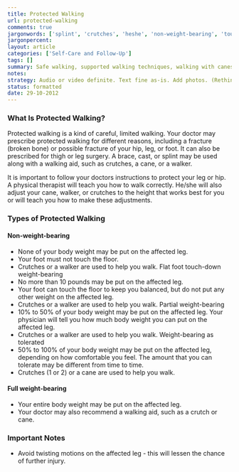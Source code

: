 ```yaml
---
title: Protected Walking
url: protected-walking
comments: true
jargonwords: ['splint', 'crutches', 'heshe', 'non-weight-bearing', 'touch-down', 'weight-bearing', 'crutch']
jargonpercent:
layout: article
categories: ['Self-Care and Follow-Up']
tags: []
summary: Safe walking, supported walking techniques, walking with canes or crutches. 
notes:
strategy: Audio or video definite. Text fine as-is. Add photos. (Rethink? No. Some re-writing? No. Graphics or diagrams? Yes. Photography? Yes. Podcast or audio? Yes. Video? Yes)
status: formatted
date: 29-10-2012
---
```

### What Is Protected Walking?
Protected walking is a kind of careful, limited walking. Your doctor may prescribe protected walking for different reasons, including a fracture (broken bone) or possible fracture of your hip, leg, or foot. It can also be prescribed for thigh or leg surgery. A brace, cast, or splint may be used along with a walking aid, such as crutches, a cane, or a walker.
  
It is important to follow your doctors instructions to protect your leg or hip. A physical therapist will teach you how to walk correctly. He/she will also adjust your cane, walker, or crutches to the height that works best for you or will teach you how to make these adjustments.

### Types of Protected Walking

#### Non-weight-bearing

* None of your body weight may be put on the affected leg.
* Your foot must not touch the floor. 
* Crutches or a walker are used to help you walk. 
Flat foot touch-down weight-bearing
* No more than 10 pounds may be put on the affected leg. 
* Your foot can touch the floor to keep you balanced, but do not put any other weight on the affected leg. 
* Crutches or a walker are used to help you walk.
Partial weight-bearing
* 10% to 50% of your body weight may be put on the affected leg. Your physician will tell you how much body weight you can put on the affected leg.
* Crutches or a walker are used to help you walk. 
Weight-bearing as tolerated
* 50% to 100% of your body weight may be put on the affected leg, depending on how comfortable you feel. The amount that you can tolerate may be different from time to time. 
* Crutches (1 or 2) or a cane are used to help you walk. 

#### Full weight-bearing 

* Your entire body weight may be put on the affected leg. 
* Your doctor may also recommend a walking aid, such as a crutch or cane. 

### Important Notes
* Avoid twisting motions on the affected leg - this will lessen the chance of further injury.  